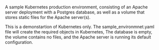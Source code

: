 A sample Kubernetes production environment, consisting of an Apache server deployment with a Postgres database, as well as a volume that stores static files for the Apache server(s).

This is a demonstartion of Kubernetes only.  The sample_environmnet.yaml file will create the required objects in Kubernetes, The database is empty, the volume contains no files, and the Apache server is running its default configuration.
